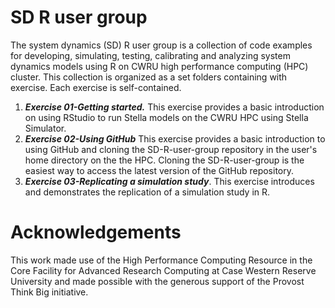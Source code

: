 # SD R user group 
The system dynamics (SD) R user group is a collection of code examples for developing, simulating, testing, calibrating and analyzing system dynamics models using R on CWRU high performance computing (HPC) cluster. This collection is organized as a set folders containing with exercise. Each exercise is self-contained. 

1. ***Exercise 01-Getting started.*** This exercise provides a basic introduction on using RStudio to run Stella models on the CWRU HPC using Stella Simulator. 
2. ***Exercise 02-Using GitHub*** This exercise provides a basic introduction to using GitHub and cloning the SD-R-user-group repository in the user's home directory on the the HPC. Cloning the SD-R-user-group is the easiest way to access the latest version of the GitHub repository. 
3. ***Exercise 03-Replicating a simulation study***. This exercise introduces and demonstrates the replication of a simulation study in R. 

# Acknowledgements
This work made use of the High Performance Computing Resource in the Core Facility for Advanced Research Computing at Case Western Reserve University and made possible with the generous support of the Provost Think Big initiative. 
